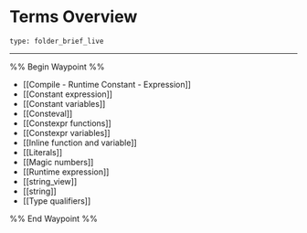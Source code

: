 # Terms Overview
 
```ccard
type: folder_brief_live
```
 
---

%% Begin Waypoint %%
- [[Compile - Runtime Constant - Expression]]
- [[Constant expression]]
- [[Constant variables]]
- [[Consteval]]
- [[Constexpr functions]]
- [[Constexpr variables]]
- [[Inline function and variable]]
- [[Literals]]
- [[Magic numbers]]
- [[Runtime expression]]
- [[string_view]]
- [[string]]
- [[Type qualifiers]]

%% End Waypoint %%